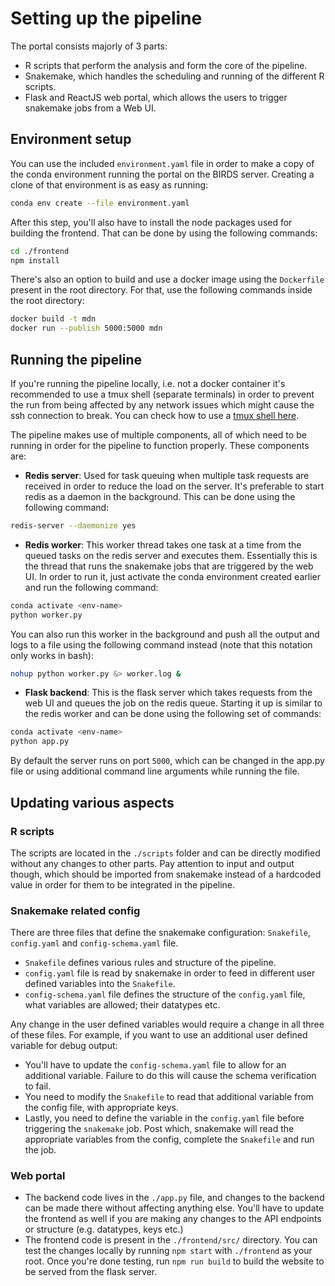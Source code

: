 # Setting up the pipeline 

The portal consists majorly of 3 parts: 
- R scripts that perform the analysis and form the core of the pipeline. 
- Snakemake, which handles the scheduling and running of the different R scripts. 
- Flask and ReactJS web portal, which allows the users to trigger snakemake jobs from a Web UI. 


## Environment setup 
You can use the included `environment.yaml` file in order to make a copy of the conda environment running the portal on the BIRDS server. Creating a clone of that environment is as easy as running: 
```bash
conda env create --file environment.yaml
```
After this step, you'll also have to install the node packages used for building the frontend. That can be done by using the following commands: 
```bash 
cd ./frontend
npm install 
```

There's also an option to build and use a docker image using the `Dockerfile` present in the root directory. For that, use the following commands inside the root directory: 
```bash
docker build -t mdn 
docker run --publish 5000:5000 mdn 
```

## Running the pipeline 

If you're running the pipeline locally, i.e. not a docker container it's recommended to use a tmux shell (separate terminals) in order to prevent the run from being affected by any network issues which might cause the ssh connection to break. You can check how to use a [tmux shell here](https://linuxize.com/post/getting-started-with-tmux/). 

The pipeline makes use of multiple components, all of which need to be running in order for the pipeline to function properly. These components are: 
- **Redis server**: Used for task queuing when multiple task requests are received in order to reduce the load on the server. It's preferable to start redis as a daemon in the background. This can be done using the following command: 
```bash 
redis-server --daemonize yes
```
- **Redis worker**: This worker thread takes one task at a time from the queued tasks on the redis server and executes them. Essentially this is the thread that runs the snakemake jobs that are triggered by the web UI. In order to run it, just activate the conda environment created earlier and run the following command: 
```bash 
conda activate <env-name> 
python worker.py
```
You can also run this worker in the background and push all the output and logs to a file using the following command instead (note that this notation only works in bash): 
```bash 
nohup python worker.py &> worker.log & 
```

- **Flask backend**: This is the flask server which takes requests from the web UI and queues the job on the redis queue. Starting it up is similar to the redis worker and can be done using the following set of commands: 
```bash 
conda activate <env-name> 
python app.py
```
By default the server runs on port `5000`, which can be changed in the app.py file or using additional command line arguments while running the file. 

## Updating various aspects 

### R scripts 
The scripts are located in the `./scripts` folder and can be directly modified without any changes to other parts. Pay attention to input and output though, which should be imported from snakemake instead of a hardcoded value in order for them to be integrated in the pipeline. 

### Snakemake related config 
There are three files that define the snakemake configuration: `Snakefile`, `config.yaml` and `config-schema.yaml` file. 
- `Snakefile` defines various rules and structure of the pipeline. 
- `config.yaml` file is read by snakemake in order to feed in different user defined variables into the `Snakefile`. 
- `config-schema.yaml` file defines the structure of the `config.yaml` file, what variables are allowed; their datatypes etc. 

Any change in the user defined variables would require a change in all three of these files. For example, if you want to use an additional user defined variable for debug output: 
- You'll have to update the `config-schema.yaml` file to allow for an additional variable. Failure to do this will cause the schema verification to fail. 
- You need to modify the `Snakefile` to read that additional variable from the config file, with appropriate keys. 
- Lastly, you need to define the variable in the `config.yaml` file before triggering the `snakemake` job. Post which, snakemake will read the appropriate variables from the config, complete the `Snakefile` and run the job. 

### Web portal 
- The backend code lives in the `./app.py` file, and changes to the backend can be made there without affecting anything else. You'll have to update the frontend as well if you are making any changes to the API endpoints or structure (e.g. datatypes, keys etc.) 
- The frontend code is present in the `./frontend/src/` directory. You can test the changes locally by running `npm start` with `./frontend` as your root. Once you're done testing, run `npm run build` to build the website to be served from the flask server. 


